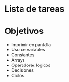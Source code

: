 # Lista de tareas

# Objetivos
- Imprimir en pantalla
- Uso de variables
- Constantes
- Arrays
- Operadores logicos
- Decisiones
- Ciclos
